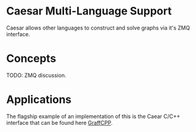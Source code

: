 # Caesar Multi-Language Support
Caesar allows other languages to construct and solve graphs via it's ZMQ interface.

# Concepts
TODO: ZMQ discussion.

# Applications
The flagship example of an implementation of this is the Caear C/C++ interface that can be found here [GraffCPP](https://github.com/MarineRoboticsGroup/graff_cpp).
